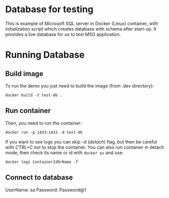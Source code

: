 # Database for testing

This is example of Microsoft SQL server in Docker (Linux) container, with initialization script which creates database with schema after start-up. It provides a live database for us to test MSG application.

# Running Database

## Build image
To run the demo you just need to build the image (from .dev directory):
```
docker build -t test-db .
```

## Run container
Then, you need to run the container:
```
docker run -p 1433:1433 -d test-db
```
If you want to see logs you can skip _-d_ (_detach_) flag, but then be careful with _CTRL+C_ not to stop the container.
You can also run container in detach mode, then check its name or id with `docker ps` and use:
```
docker logs ContainerIdOrName -f
```

## Connect to database

UserName: sa
Password: Password@1
